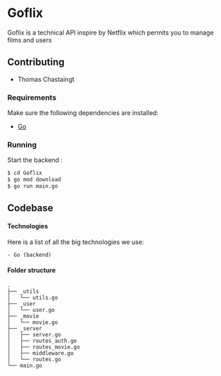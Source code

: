# Goflix

Goflix is a technical API inspire by Netflix which permits you to manage films and users

## Contributing

- Thomas Chastaingt

### Requirements

Make sure the following dependencies are installed:
- [Go](https://golang.org/dl/)

### Running



Start the backend :
```bash
$ cd Goflix
$ go mod download
$ go run main.go
```

## Codebase

#### Technologies
Here is a list of all the big technologies we use:

    - Go (backend)

#### Folder structure

```
.
├── _utils
│   └── utils.go
├── _user
│   └── user.go
├── _movie
│   └── movie.go
├── _server
│   ├── server.go
│   ├── routes_auth.go
│   ├── routes_movie.go
│   ├── middleware.go
│   └── routes.go
└── main.go

```

